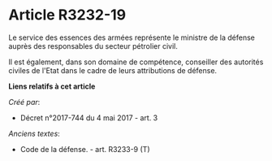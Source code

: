# Article R3232-19

Le service des essences des armées représente le ministre de la défense auprès des responsables du secteur pétrolier civil. 

Il est également, dans son domaine de compétence, conseiller des autorités civiles de l'Etat dans le cadre de leurs
attributions de défense.

**Liens relatifs à cet article**

_Créé par_:

  - Décret n°2017-744 du 4 mai 2017 - art. 3

_Anciens textes_:

  - Code de la défense. - art. R3233-9 (T)
